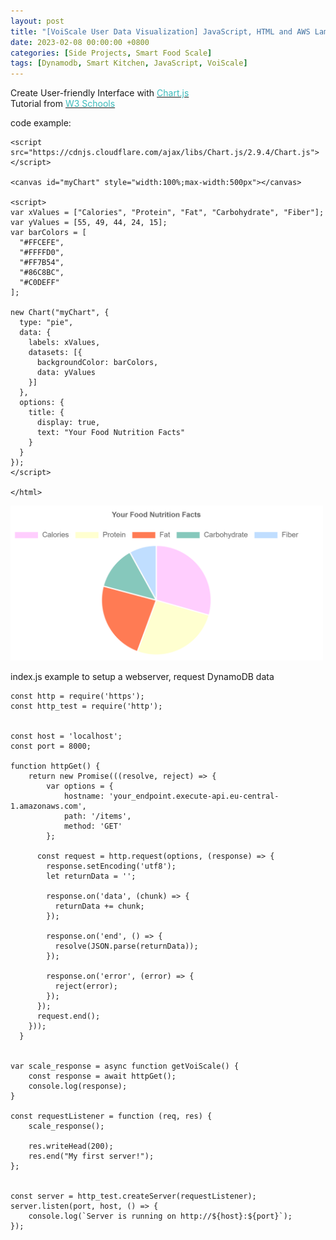 ```yaml
---
layout: post
title: "[VoiScale User Data Visualization] JavaScript, HTML and AWS Lambda code example"
date: 2023-02-08 00:00:00 +0800
categories: [Side Projects, Smart Food Scale]
tags: [Dynamodb, Smart Kitchen, JavaScript, VoiScale]
---
```


Create User-friendly Interface with [<span style="color:#3ababa">Chart.js</span>](https://www.chartjs.org/docs/latest/) <br/>
Tutorial from [<span style="color:#3ababa">W3 Schools</span>](https://www.w3schools.com/js/js_graphics_chartjs.asp)


code example:
```
<script
src="https://cdnjs.cloudflare.com/ajax/libs/Chart.js/2.9.4/Chart.js">
</script>

<canvas id="myChart" style="width:100%;max-width:500px"></canvas>

<script>
var xValues = ["Calories", "Protein", "Fat", "Carbohydrate", "Fiber"];
var yValues = [55, 49, 44, 24, 15];
var barColors = [
  "#FFCEFE",
  "#FFFFD0",
  "#FF7B54",
  "#86C8BC",
  "#C0DEFF"
];

new Chart("myChart", {
  type: "pie",
  data: {
    labels: xValues,
    datasets: [{
      backgroundColor: barColors,
      data: yValues
    }]
  },
  options: {
    title: {
      display: true,
      text: "Your Food Nutrition Facts"
    }
  }
});
</script>

</html>
```

<img src="/assets/img/JavaScript/pie_chart_nutrition_facts_00.PNG" alt="pie chart food facts" width="500"/>  <br />

index.js example to setup a webserver, request DynamoDB data 
```
const http = require('https');
const http_test = require('http');
  

const host = 'localhost';
const port = 8000;

function httpGet() {
    return new Promise(((resolve, reject) => {
        var options = {
            hostname: 'your_endpoint.execute-api.eu-central-1.amazonaws.com',
            path: '/items',
            method: 'GET'
        };
      
      const request = http.request(options, (response) => {
        response.setEncoding('utf8');
        let returnData = '';
  
        response.on('data', (chunk) => {
          returnData += chunk;
        });
  
        response.on('end', () => {
          resolve(JSON.parse(returnData));
        });
  
        response.on('error', (error) => {
          reject(error);
        });
      });
      request.end();
    }));
  }
  

var scale_response = async function getVoiScale() {
    const response = await httpGet();
    console.log(response);
}

const requestListener = function (req, res) {
    scale_response();

    res.writeHead(200);
    res.end("My first server!");
};


const server = http_test.createServer(requestListener);
server.listen(port, host, () => {
    console.log(`Server is running on http://${host}:${port}`);
});
```
